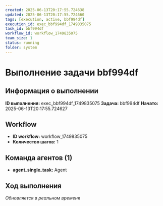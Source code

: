 ```yaml
---
created: 2025-06-13T20:17:55.724638
updated: 2025-06-13T20:17:55.724660
tags: [execution, active, bbf994df]
execution_id: exec_bbf994df_1749835075
task_id: bbf994df
workflow_id: workflow_1749835075
team_size: 1
status: running
folder: system
---
```


# Выполнение задачи bbf994df

## Информация о выполнении

**ID выполнения:** exec_bbf994df_1749835075
**Задача:** bbf994df
**Начато:** 2025-06-13T20:17:55.724627

## Workflow
- **ID workflow:** workflow_1749835075
- **Количество шагов:** 1

## Команда агентов (1)
- **agent_single_task:** Agent

## Ход выполнения
*Обновляется в реальном времени*

